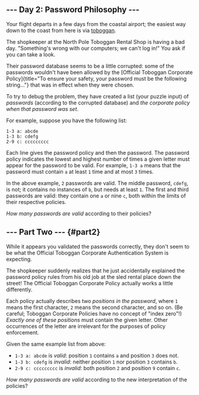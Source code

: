 ## \-\-- Day 2: Password Philosophy \-\--

Your flight departs in a few days from the coastal airport; the easiest
way down to the coast from here is via
[toboggan](https://en.wikipedia.org/wiki/Toboggan).

The shopkeeper at the North Pole Toboggan Rental Shop is having a bad
day. \"Something\'s wrong with our computers; we can\'t log in!\" You
ask if you can take a look.

Their password database seems to be a little corrupted: some of the
passwords wouldn\'t have been allowed by the [Official Toboggan
Corporate
Policy]{title="To ensure your safety, your password must be the following string..."}
that was in effect when they were chosen.

To try to debug the problem, they have created a list (your puzzle
input) of *passwords* (according to the corrupted database) and *the
corporate policy when that password was set*.

For example, suppose you have the following list:

    1-3 a: abcde
    1-3 b: cdefg
    2-9 c: ccccccccc

Each line gives the password policy and then the password. The password
policy indicates the lowest and highest number of times a given letter
must appear for the password to be valid. For example, `1-3 a` means
that the password must contain `a` at least `1` time and at most `3`
times.

In the above example, `2` passwords are valid. The middle password,
`cdefg`, is not; it contains no instances of `b`, but needs at least
`1`. The first and third passwords are valid: they contain one `a` or
nine `c`, both within the limits of their respective policies.

*How many passwords are valid* according to their policies?


## \-\-- Part Two \-\-- {#part2}

While it appears you validated the passwords correctly, they don\'t seem
to be what the Official Toboggan Corporate Authentication System is
expecting.

The shopkeeper suddenly realizes that he just accidentally explained the
password policy rules from his old job at the sled rental place down the
street! The Official Toboggan Corporate Policy actually works a little
differently.

Each policy actually describes two *positions in the password*, where
`1` means the first character, `2` means the second character, and so
on. (Be careful; Toboggan Corporate Policies have no concept of \"index
zero\"!) *Exactly one of these positions* must contain the given letter.
Other occurrences of the letter are irrelevant for the purposes of
policy enforcement.

Given the same example list from above:

-   `1-3 a: abcde` is *valid*: position `1` contains `a` and position
    `3` does not.
-   `1-3 b: cdefg` is *invalid*: neither position `1` nor position `3`
    contains `b`.
-   `2-9 c: ccccccccc` is *invalid*: both position `2` and position `9`
    contain `c`.

*How many passwords are valid* according to the new interpretation of
the policies?
